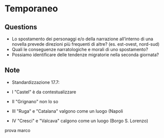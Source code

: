 # Temporaneo
## Questions
* Lo spostamento dei personaggi e/o della narrazione all’interno di una novella prevede direzioni più frequenti di altre? (es. est-ovest, nord-sud)
* Quali le conseguenze narratologiche e morali di uno spostamento?
* Possiamo identificare delle tendenze migratorie nella seconda giornata?


## Note

* Standardizzazione 17.7:

* I "Castel" è da contestualizzare
* II "Grignano" non lo so
* III "Ruga" e "Catalana" valgono come un luogo (Napoli
* IV "Cresci" e "Valcava" calgono come un luogo (Borgo S. Lorenzo)

prova marco